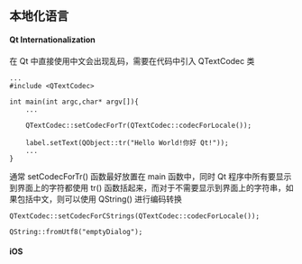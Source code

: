 ## 本地化语言

#### Qt Internationalization
在 Qt 中直接使用中文会出现乱码，需要在代码中引入 QTextCodec 类

```
...
#include <QTextCodec>

int main(int argc,char* argv[]){
    ...

    QTextCodec::setCodecForTr(QTextCodec::codecForLocale());

    label.setText(QObject::tr("Hello World!你好 Qt!"));
    ...
}

```

通常 setCodecForTr() 函数最好放置在 main 函数中，同时 Qt 程序中所有要显示到界面上的字符都使用 tr() 函数括起来，而对于不需要显示到界面上的字符串，如果包括中文，则可以使用 QString() 进行编码转换

```
QTextCodec::setCodecForCStrings(QTextCodec::codecForLocale());

QString::fromUtf8("emptyDialog");
```

#### iOS

